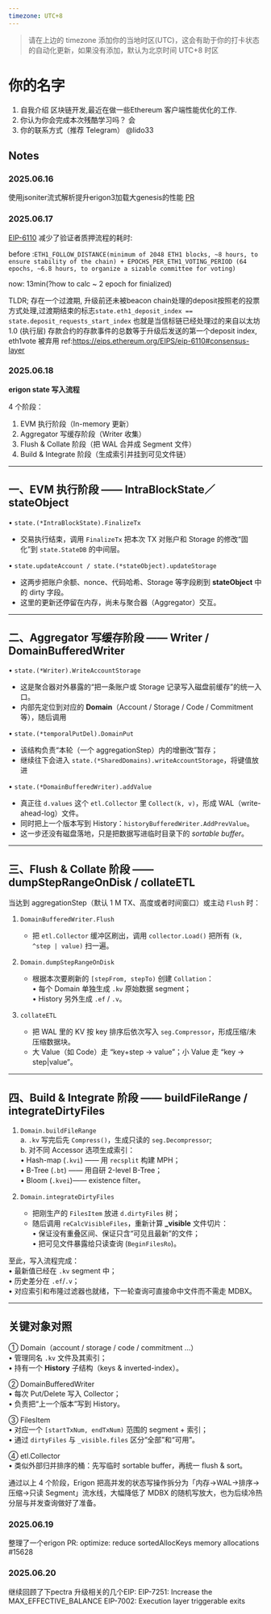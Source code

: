 ```yaml
---
timezone: UTC+8
---
```


> 请在上边的 timezone 添加你的当地时区(UTC)，这会有助于你的打卡状态的自动化更新，如果没有添加，默认为北京时间 UTC+8 时区


# 你的名字

1. 自我介绍
区块链开发,最近在做一些Ethereum 客户端性能优化的工作.
2. 你认为你会完成本次残酷学习吗？
会
3. 你的联系方式（推荐 Telegram）
@lido33

## Notes

<!-- Content_START -->

### 2025.06.16

使用jsoniter流式解析提升erigon3加载大genesis的性能 [PR](https://github.com/OpenFusionist/erigon/tree/feat/jsoniter-stream_try2-ReadObjectCBWithoutCopy)


### 2025.06.17
[EIP-6110](https://eips.ethereum.org/EIPS/eip-6110) 减少了验证者质押流程的耗时:

before :`ETH1_FOLLOW_DISTANCE(minimum of 2048 ETH1 blocks, ~8 hours, to ensure stability of the chain) + EPOCHS_PER_ETH1_VOTING_PERIOD (64 epochs, ~6.8 hours, to organize a sizable committee for voting)`

now: 13min(?how to calc ~ 2 epoch for finialized)

TLDR; 存在一个过渡期, 升级前还未被beacon chain处理的deposit按照老的投票方式处理,过渡期结束的标志`state.eth1_deposit_index == state.deposit_requests_start_index`  也就是当信标链已经处理过的来自以太坊 1.0 (执行层) 存款合约的存款事件的总数等于升级后发送的第一个deposit index, eth1vote 被弃用 ref:https://eips.ethereum.org/EIPS/eip-6110#consensus-layer

### 2025.06.18

**erigon  state 写入流程**

4 个阶段：

1. EVM 执行阶段（In-memory 更新）  
2. Aggregator 写缓存阶段（Writer 收集）  
3. Flush & Collate 阶段（把 WAL 合并成 Segment 文件）  
4. Build & Integrate 阶段（生成索引并挂到可见文件链）

------------------------------------------------------------------
一、EVM 执行阶段 —— IntraBlockState／stateObject  
------------------------------------------------------------------
• `state.(*IntraBlockState).FinalizeTx`  
  - 交易执行结束，调用 `FinalizeTx` 把本次 TX 对账户和 Storage 的修改“固化”到 `state.StateDB` 的中间层。  

• `state.updateAccount / state.(*stateObject).updateStorage`  
  - 这两步把账户余额、nonce、代码哈希、Storage 等字段刷到 **stateObject** 中的 dirty 字段。  
  - 这里的更新还停留在内存，尚未与聚合器（Aggregator）交互。

------------------------------------------------------------------
二、Aggregator 写缓存阶段 —— Writer / DomainBufferedWriter  
------------------------------------------------------------------
• `state.(*Writer).WriteAccountStorage`  
  - 这是聚合器对外暴露的“把一条账户或 Storage 记录写入磁盘前缓存”的统一入口。  
  - 内部先定位到对应的 **Domain**（Account / Storage / Code / Commitment 等），随后调用

• `state.(*temporalPutDel).DomainPut`  
  - 该结构负责“本轮（一个 aggregationStep）内的增删改”暂存；  
  - 继续往下会进入 `state.(*SharedDomains).writeAccountStorage`，将键值放进

• `state.(*DomainBufferedWriter).addValue`  
  - 真正往 `d.values` 这个 `etl.Collector` 里 `Collect(k, v)`，形成 WAL（write-ahead-log）文件。  
  - 同时把上一个版本写到 History：`historyBufferedWriter.AddPrevValue`。  
  - 这一步还没有磁盘落地，只是把数据写进临时目录下的 *sortable buffer*。

------------------------------------------------------------------
三、Flush & Collate 阶段 —— dumpStepRangeOnDisk / collateETL  
------------------------------------------------------------------
当达到 aggregationStep（默认 1 M TX、高度或者时间窗口）或主动 `Flush` 时：

1. `DomainBufferedWriter.Flush`  
   - 把 `etl.Collector` 缓冲区刷出，调用 `collector.Load()` 把所有 `(k, ^step | value)` 扫一遍。  

2. `Domain.dumpStepRangeOnDisk`  
   - 根据本次要刷新的 `[stepFrom, stepTo)` 创建 `Collation`：  
     • 每个 Domain 单独生成 `.kv` 原始数据 segment；  
     • History 另外生成 `.ef` / `.v`。  

3. `collateETL`  
   - 把 WAL 里的 KV 按 key 排序后依次写入 `seg.Compressor`，形成压缩/未压缩数据块。  
   - 大 Value（如 Code）走 “key+step → value”；小 Value 走 “key → step|value”。

------------------------------------------------------------------
四、Build & Integrate 阶段 —— buildFileRange / integrateDirtyFiles  
------------------------------------------------------------------
1. `Domain.buildFileRange`  
   a. `.kv` 写完后先 `Compress()`，生成只读的 `seg.Decompressor`;  
   b. 对不同 Accessor 选项生成索引：  
      • Hash-map (`.kvi`) —— 用 `recsplit` 构建 MPH；  
      • B-Tree   (`.bt`) —— 用自研 2-level B-Tree；  
      • Bloom    (`.kvei`)—— existence filter。  

2. `Domain.integrateDirtyFiles`  
   - 把刚生产的 `FilesItem` 放进 `d.dirtyFiles` 树；  
   - 随后调用 `reCalcVisibleFiles`，重新计算 **_visible** 文件切片：  
     • 保证没有重叠区间、保证只含“可见且最新”的文件；  
     • 把可见文件暴露给只读查询 (`BeginFilesRo`)。

至此，写入流程完成：  
• 最新值已经在 `.kv` segment 中；  
• 历史差分在 `.ef`/`.v`；  
• 对应索引和布隆过滤器也就绪，下一轮查询可直接命中文件而不需走 MDBX。

------------------------------------------------------------------
关键对象对照
------------------------------------------------------------------
① Domain（account / storage / code / commitment …）  
   • 管理同名 `.kv` 文件及其索引；  
   • 持有一个 **History** 子结构（keys & inverted-index）。  

② DomainBufferedWriter  
   • 每次 Put/Delete 写入 Collector；  
   • 负责把“上一个版本”写到 History。  

③ FilesItem  
   • 对应一个 `[startTxNum, endTxNum)` 范围的 segment + 索引；  
   • 通过 `dirtyFiles` 与 `_visible.files` 区分“全部”和“可用”。  

④ etl.Collector  
   • 类似外部归并排序的桶：先写临时 sortable buffer，再统一 flush & sort。

通过以上 4 个阶段，Erigon 把高并发的状态写操作拆分为「内存→WAL→排序→压缩→只读 Segment」流水线，大幅降低了 MDBX 的随机写放大，也为后续冷热分层与并发查询做好了准备。

### 2025.06.19

整理了一个erigon PR: optimize: reduce sortedAllocKeys memory allocations #15628

### 2025.06.20

继续回顾了下pectra 升级相关的几个EIP:
EIP-7251: Increase the MAX_EFFECTIVE_BALANCE
EIP-7002: Execution layer triggerable exits

<!-- Content_END -->
